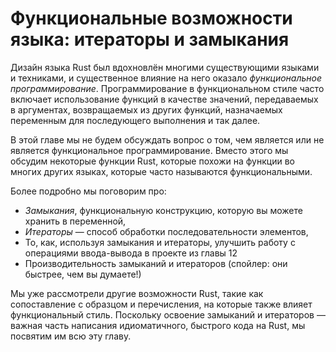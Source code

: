 # Функциональные возможности языка: итераторы и замыкания

Дизайн языка Rust был вдохновлён многими существующими языками и техниками, и существенное влияние на него оказало *функциональное программирование*. Программирование в функциональном стиле часто включает использование функций в качестве значений, передаваемых в аргументах, возвращаемых из других функций, назначаемых переменным для последующего выполнения и так далее.

В этой главе мы не будем обсуждать вопрос о том, чем является или не является функциональное программирование. Вместо этого мы обсудим некоторые функции Rust, которые похожи на функции во многих других языках, которые часто называются функциональными.

Более подробно мы поговорим про:

- *Замыкания*, функциональную конструкцию, которую вы можете хранить в переменной,
- *Итераторы* — способ обработки последовательности элементов,
- То, как, используя замыкания и итераторы, улучшить работу с операциями ввода-вывода в проекте из главы 12
- Производительность замыканий и итераторов (спойлер: они быстрее, чем вы думаете!)

Мы уже рассмотрели другие возможности Rust, такие как сопоставление с образцом и перечисления, на которые также влияет функциональный стиль. Поскольку освоение замыканий и итераторов — важная часть написания идиоматичного, быстрого кода на Rust, мы посвятим им всю эту главу.
